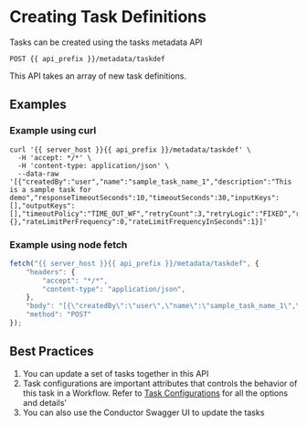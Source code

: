 # Creating Task Definitions
Tasks can be created using the tasks metadata API

`POST {{ api_prefix }}/metadata/taskdef`

This API takes an array of new task definitions.

## Examples
### Example using curl
```shell
curl '{{ server_host }}{{ api_prefix }}/metadata/taskdef' \
  -H 'accept: */*' \
  -H 'content-type: application/json' \
  --data-raw '[{"createdBy":"user","name":"sample_task_name_1","description":"This is a sample task for demo","responseTimeoutSeconds":10,"timeoutSeconds":30,"inputKeys":[],"outputKeys":[],"timeoutPolicy":"TIME_OUT_WF","retryCount":3,"retryLogic":"FIXED","retryDelaySeconds":5,"inputTemplate":{},"rateLimitPerFrequency":0,"rateLimitFrequencyInSeconds":1}]'
```

### Example using node fetch
```javascript
fetch("{{ server_host }}{{ api_prefix }}/metadata/taskdef", {
    "headers": {
        "accept": "*/*",
        "content-type": "application/json",
    },
    "body": "[{\"createdBy\":\"user\",\"name\":\"sample_task_name_1\",\"description\":\"This is a sample task for demo\",\"responseTimeoutSeconds\":10,\"timeoutSeconds\":30,\"inputKeys\":[],\"outputKeys\":[],\"timeoutPolicy\":\"TIME_OUT_WF\",\"retryCount\":3,\"retryLogic\":\"FIXED\",\"retryDelaySeconds\":5,\"inputTemplate\":{},\"rateLimitPerFrequency\":0,\"rateLimitFrequencyInSeconds\":1}]",
    "method": "POST"
});
```
## Best Practices
1. You can update a set of tasks together in this API
2. Task configurations are important attributes that controls the behavior of this task in a Workflow. Refer to [Task Configurations](../../../documentation/configuration/taskdef.md) for all the options and details' 
3. You can also use the Conductor Swagger UI to update the tasks

